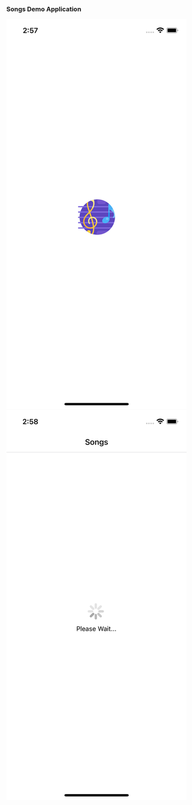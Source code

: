 ### Songs Demo Application

![Image of Splash](./screenshots/splash.png) ![Image of Loading](./screenshots/loading.png)
